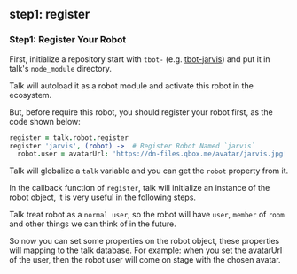 ## step1: register

### Step1: Register Your Robot
First, initialize a repository start with `tbot-` (e.g. [tbot-jarvis](https://github.com/talk/tbot-jarvis)) and put it in talk's `node_module` directory.

Talk will autoload it as a robot module and activate this robot in the ecosystem.

But, before require this robot, you should register your robot first, as the code shown below:

```coffeescript
register = talk.robot.register
register 'jarvis', (robot) ->  # Register Robot Named `jarvis`
  robot.user = avatarUrl: 'https://dn-files.qbox.me/avatar/jarvis.jpg' # Set AvatarUrl of the Robot
```

Talk will globalize a `talk` variable and you can get the `robot` property from it.

In the callback function of `register`, talk will initialize an instance of the robot object, it is very useful in the following steps.

Talk treat robot as a `normal user`,  so the robot will have `user`, `member` of `room` and other things we can think of in the future.

So now you can set some properties on the robot object, these properties will mapping to the talk database. For example: when you set the avatarUrl of the user, then the robot user will come on stage with the chosen avatar.
